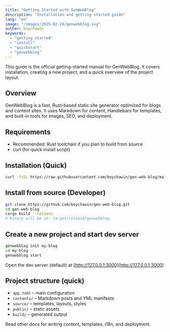 ```yaml
---
title: "Getting Started with GenWebBlog"
description: "Installation and getting started guide"
lang: "en"
image: "/images/2025-02-24/genwebblog.svg"
author: boychawin
keywords:
  - "getting started"
  - "install"
  - "quickstart"
  - "genwebblog"
---
```


This guide is the official getting-started manual for GenWebBlog. It covers installation, creating a new project, and a quick overview of the project layout.

## Overview

GenWebBlog is a fast, Rust-based static site generator optimized for blogs and content sites. It uses Markdown for content, Handlebars for templates, and built-in tools for images, SEO, and deployment.

## Requirements

- Recommended: Rust toolchain if you plan to build from source
- curl (for quick install script)

## Installation (Quick)

```bash
curl -fsSL https://raw.githubusercontent.com/boychawin/gen-web-blog/main/install.sh | bash
```

## Install from source (Developer)

```bash
git clone https://github.com/boychawin/gen-web-blog.git
cd gen-web-blog
cargo build --release
# binary will be at: target/release/genwebblog
```

## Create a new project and start dev server

```bash
genwebblog init my-blog
cd my-blog
genwebblog start
```

Open the dev server (default) at [http://127.0.0.1:3000](http://127.0.0.1:3000)

## Project structure (quick)

- `app.toml` – main configuration
- `contents/` – Markdown posts and YML manifests
- `source/` – templates, layouts, styles
- `public/` – static assets
- `build/` – generated output

Read other docs for writing content, templates, i18n, and deployment.

